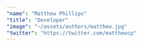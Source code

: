 ```yaml
---
"name": "Matthew Phillips"
"title": "Developer"
"image": "~/assets/authors/matthew.jpg"
"twitter": "https://twitter.com/matthewcp"
---
```

